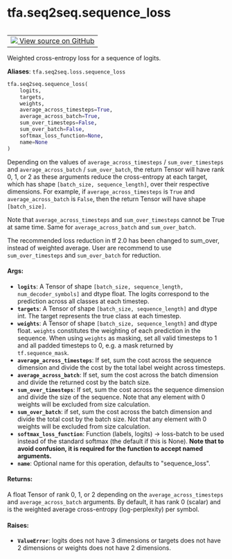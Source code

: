 <div itemscope itemtype="http://developers.google.com/ReferenceObject">
<meta itemprop="name" content="tfa.seq2seq.sequence_loss" />
<meta itemprop="path" content="Stable" />
</div>

# tfa.seq2seq.sequence_loss

<!-- Insert buttons and diff -->

<table class="tfo-notebook-buttons tfo-api" align="left">

<td>
  <a target="_blank" href="https://github.com/tensorflow/addons/tree/r0.7/tensorflow_addons/seq2seq/loss.py#L24-L165">
    <img src="https://www.tensorflow.org/images/GitHub-Mark-32px.png" />
    View source on GitHub
  </a>
</td></table>



<!-- Equality marker -->
Weighted cross-entropy loss for a sequence of logits.

**Aliases**: `tfa.seq2seq.loss.sequence_loss`

``` python
tfa.seq2seq.sequence_loss(
    logits,
    targets,
    weights,
    average_across_timesteps=True,
    average_across_batch=True,
    sum_over_timesteps=False,
    sum_over_batch=False,
    softmax_loss_function=None,
    name=None
)
```



<!-- Placeholder for "Used in" -->

Depending on the values of `average_across_timesteps` /
`sum_over_timesteps` and `average_across_batch` / `sum_over_batch`, the
return Tensor will have rank 0, 1, or 2 as these arguments reduce the
cross-entropy at each target, which has shape
`[batch_size, sequence_length]`, over their respective dimensions. For
example, if `average_across_timesteps` is `True` and `average_across_batch`
is `False`, then the return Tensor will have shape `[batch_size]`.

Note that `average_across_timesteps` and `sum_over_timesteps` cannot be
True at same time. Same for `average_across_batch` and `sum_over_batch`.

The recommended loss reduction in tf 2.0 has been changed to sum_over,
instead of weighted average. User are recommend to use `sum_over_timesteps`
and `sum_over_batch` for reduction.

#### Args:


* <b>`logits`</b>: A Tensor of shape
  `[batch_size, sequence_length, num_decoder_symbols]` and dtype float.
  The logits correspond to the prediction across all classes at each
  timestep.
* <b>`targets`</b>: A Tensor of shape `[batch_size, sequence_length]` and dtype
  int. The target represents the true class at each timestep.
* <b>`weights`</b>: A Tensor of shape `[batch_size, sequence_length]` and dtype
  float. `weights` constitutes the weighting of each prediction in the
  sequence. When using `weights` as masking, set all valid timesteps to 1
  and all padded timesteps to 0, e.g. a mask returned by
  `tf.sequence_mask`.
* <b>`average_across_timesteps`</b>: If set, sum the cost across the sequence
  dimension and divide the cost by the total label weight across
  timesteps.
* <b>`average_across_batch`</b>: If set, sum the cost across the batch dimension and
  divide the returned cost by the batch size.
* <b>`sum_over_timesteps`</b>: If set, sum the cost across the sequence dimension
  and divide the size of the sequence. Note that any element with 0
  weights will be excluded from size calculation.
* <b>`sum_over_batch`</b>: if set, sum the cost across the batch dimension and
  divide the total cost by the batch size. Not that any element with 0
  weights will be excluded from size calculation.
* <b>`softmax_loss_function`</b>: Function (labels, logits) -> loss-batch
  to be used instead of the standard softmax (the default if this is
  None). **Note that to avoid confusion, it is required for the function
  to accept named arguments.**
* <b>`name`</b>: Optional name for this operation, defaults to "sequence_loss".


#### Returns:

A float Tensor of rank 0, 1, or 2 depending on the
`average_across_timesteps` and `average_across_batch` arguments. By
default, it has rank 0 (scalar) and is the weighted average cross-entropy
(log-perplexity) per symbol.



#### Raises:


* <b>`ValueError`</b>: logits does not have 3 dimensions or targets does not have 2
            dimensions or weights does not have 2 dimensions.

